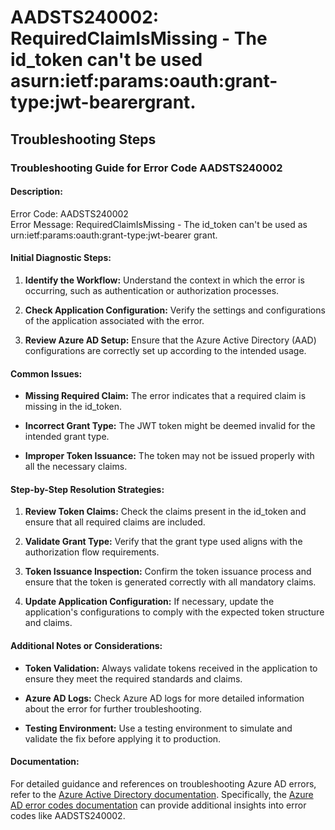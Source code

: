 # AADSTS240002: RequiredClaimIsMissing - The id_token can't be used asurn:ietf:params:oauth:grant-type:jwt-bearergrant.


## Troubleshooting Steps
### Troubleshooting Guide for Error Code AADSTS240002

#### Description:
Error Code: AADSTS240002  
Error Message: RequiredClaimIsMissing - The id_token can't be used as urn:ietf:params:oauth:grant-type:jwt-bearer grant.

#### Initial Diagnostic Steps:
1. **Identify the Workflow:** Understand the context in which the error is occurring, such as authentication or authorization processes.
  
2. **Check Application Configuration:** Verify the settings and configurations of the application associated with the error.

3. **Review Azure AD Setup:** Ensure that the Azure Active Directory (AAD) configurations are correctly set up according to the intended usage.

#### Common Issues:
- **Missing Required Claim:** The error indicates that a required claim is missing in the id_token.

- **Incorrect Grant Type:** The JWT token might be deemed invalid for the intended grant type.

- **Improper Token Issuance:** The token may not be issued properly with all the necessary claims.

#### Step-by-Step Resolution Strategies:
1. **Review Token Claims:** Check the claims present in the id_token and ensure that all required claims are included.

2. **Validate Grant Type:** Verify that the grant type used aligns with the authorization flow requirements.

3. **Token Issuance Inspection:** Confirm the token issuance process and ensure that the token is generated correctly with all mandatory claims.

4. **Update Application Configuration:** If necessary, update the application's configurations to comply with the expected token structure and claims.

#### Additional Notes or Considerations:
- **Token Validation:** Always validate tokens received in the application to ensure they meet the required standards and claims.

- **Azure AD Logs:** Check Azure AD logs for more detailed information about the error for further troubleshooting.

- **Testing Environment:** Use a testing environment to simulate and validate the fix before applying it to production.

#### Documentation:
For detailed guidance and references on troubleshooting Azure AD errors, refer to the [Azure Active Directory documentation](https://docs.microsoft.com/en-us/azure/active-directory/). Specifically, the [Azure AD error codes documentation](https://docs.microsoft.com/en-us/azure/active-directory/develop/reference-aadsts-error-codes) can provide additional insights into error codes like AADSTS240002.